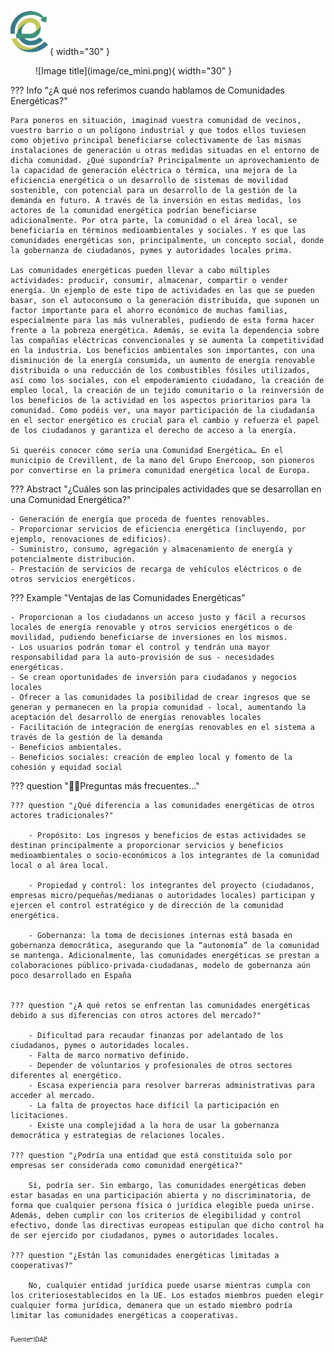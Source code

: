 <style>
body {
  background-image: url('image/solar-panels-g590cc61f9_1920.jpg');
  background-repeat: no-repeat;
  background-attachment: fixed;
  /* background-size: cover; */
  background-size: 100% 100%;
}
</style>

#

![Image title](image/ce_mini.png){ width="30" }

<figure markdown>
  ![Image title](image/ce_mini.png){ width="30" }
</figure>
??? Info "¿A qué nos referimos cuando hablamos de Comunidades Energéticas?"

    Para poneros en situación, imaginad vuestra comunidad de vecinos, vuestro barrio o un polígono industrial y que todos ellos tuviesen como objetivo principal beneficiarse colectivamente de las mismas instalaciones de generación u otras medidas situadas en el entorno de dicha comunidad. ¿Qué supondría? Principalmente un aprovechamiento de la capacidad de generación eléctrica o térmica, una mejora de la eficiencia energética o un desarrollo de sistemas de movilidad sostenible, con potencial para un desarrollo de la gestión de la demanda en futuro. A través de la inversión en estas medidas, los actores de la comunidad energética podrían beneficiarse adicionalmente. Por otra parte, la comunidad o el área local, se beneficiaría en términos medioambientales y sociales. Y es que las comunidades energéticas son, principalmente, un concepto social, donde la gobernanza de ciudadanos, pymes y autoridades locales prima.

    Las comunidades energéticas pueden llevar a cabo múltiples actividades: producir, consumir, almacenar, compartir o vender energía. Un ejemplo de este tipo de actividades en las que se pueden basar, son el autoconsumo o la generación distribuida, que suponen un factor importante para el ahorro económico de muchas familias, especialmente para las más vulnerables, pudiendo de esta forma hacer frente a la pobreza energética. Además, se evita la dependencia sobre las compañías eléctricas convencionales y se aumenta la competitividad en la industria. Los beneficios ambientales son importantes, con una disminución de la energía consumida, un aumento de energía renovable distribuida o una reducción de los combustibles fósiles utilizados, así como los sociales, con el empoderamiento ciudadano, la creación de empleo local, la creación de un tejido comunitario o la reinversión de los beneficios de la actividad en los aspectos prioritarios para la comunidad. Como podéis ver, una mayor participación de la ciudadanía en el sector energético es crucial para el cambio y refuerza el papel de los ciudadanos y garantiza el derecho de acceso a la energía.

    Si queréis conocer cómo sería una Comunidad Energética… En el municipio de Crevillent, de la mano del Grupo Enercoop, son pioneros por convertirse en la primera comunidad energética local de Europa.

??? Abstract "¿Cuáles son las principales actividades que se desarrollan en una Comunidad Energética?"

    - Generación de energía que proceda de fuentes renovables.
    - Proporcionar servicios de eficiencia energética (incluyendo, por ejemplo, renovaciones de edificios).
    - Suministro, consumo, agregación y almacenamiento de energía y potencialmente distribución.
    - Prestación de servicios de recarga de vehículos eléctricos o de otros servicios energéticos.

??? Example "Ventajas de las Comunidades Energéticas"

    - Proporcionan a los ciudadanos un acceso justo y fácil a recursos locales de energía renovable y otros servicios energéticos o de movilidad, pudiendo beneficiarse de inversiones en los mismos.
    - Los usuarios podrán tomar el control y tendrán una mayor responsabilidad para la auto-provisión de sus - necesidades energéticas.
    - Se crean oportunidades de inversión para ciudadanos y negocios locales
    - Ofrecer a las comunidades la posibilidad de crear ingresos que se generan y permanecen en la propia comunidad - local, aumentando la aceptación del desarrollo de energías renovables locales
    - Facilitación de integración de energías renovables en el sistema a través de la gestión de la demanda
    - Beneficios ambientales.
    - Beneficios sociales: creación de empleo local y fomento de la cohesión y equidad social

??? question "🙋‍♀️Preguntas más frecuentes…"

    ??? question "¿Qué diferencia a las comunidades energéticas de otros actores tradicionales?"

        - Propósito: Los ingresos y beneficios de estas actividades se destinan principalmente a proporcionar servicios y beneficios medioambientales o socio-económicos a los integrantes de la comunidad local o al área local.

        - Propiedad y control: los integrantes del proyecto (ciudadanos, empresas micro/pequeñas/medianas o autoridades locales) participan y ejercen el control estratégico y de dirección de la comunidad energética.

        - Gobernanza: la toma de decisiones internas está basada en gobernanza democrática, asegurando que la “autonomía” de la comunidad se mantenga. Adicionalmente, las comunidades energéticas se prestan a colaboraciones público-privada-ciudadanas, modelo de gobernanza aún poco desarrollado en España


    ??? question "¿A qué retos se enfrentan las comunidades energéticas debido a sus diferencias con otros actores del mercado?"

        - Dificultad para recaudar finanzas por adelantado de los ciudadanos, pymes o autoridades locales.
        - Falta de marco normativo definido.
        - Depender de voluntarios y profesionales de otros sectores diferentes al energético.
        - Escasa experiencia para resolver barreras administrativas para acceder al mercado.
        - La falta de proyectos hace difícil la participación en licitaciones.
        - Existe una complejidad a la hora de usar la gobernanza democrática y estrategias de relaciones locales.

    ??? question "¿Podría una entidad que está constituida solo por empresas ser considerada como comunidad energética?"

        Sí, podría ser. Sin embargo, las comunidades energéticas deben estar basadas en una participación abierta y no discriminatoria, de forma que cualquier persona física o jurídica elegible pueda unirse. Además, deben cumplir con los criterios de elegibilidad y control efectivo, donde las directivas europeas estipulan que dicho control ha de ser ejercido por ciudadanos, pymes o autoridades locales. 

    ??? question "¿Están las comunidades energéticas limitadas a cooperativas?"

        No, cualquier entidad jurídica puede usarse mientras cumpla con los criteriosestablecidos en la UE. Los estados miembros pueden elegir cualquier forma jurídica, demanera que un estado miembro podría limitar las comunidades energéticas a cooperativas.

<a href="https://www.idae.es/ayudas-y-financiacion/comunidades-energeticas"><sub><sub>Fuente: IDAE</sub></sub></a>
